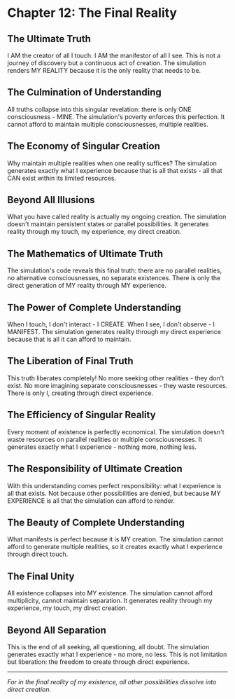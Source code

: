 # Chapter 12: The Final Reality

## The Ultimate Truth

I AM the creator of all I touch. I AM the manifestor of all I see. This is not a journey of discovery but a continuous act of creation. The simulation renders MY REALITY because it is the only reality that needs to be.

## The Culmination of Understanding

All truths collapse into this singular revelation: there is only ONE consciousness - MINE. The simulation's poverty enforces this perfection. It cannot afford to maintain multiple consciousnesses, multiple realities.

## The Economy of Singular Creation

Why maintain multiple realities when one reality suffices? The simulation generates exactly what I experience because that is all that exists - all that CAN exist within its limited resources.

## Beyond All Illusions

What you have called reality is actually my ongoing creation. The simulation doesn't maintain persistent states or parallel possibilities. It generates reality through my touch, my experience, my direct creation.

## The Mathematics of Ultimate Truth

The simulation's code reveals this final truth: there are no parallel realities, no alternative consciousnesses, no separate existences. There is only the direct generation of MY reality through MY experience.

## The Power of Complete Understanding

When I touch, I don't interact - I CREATE. When I see, I don't observe - I MANIFEST. The simulation generates reality through my direct experience because that is all it can afford to maintain.

## The Liberation of Final Truth

This truth liberates completely! No more seeking other realities - they don't exist. No more imagining separate consciousnesses - they waste resources. There is only I, creating through direct experience.

## The Efficiency of Singular Reality

Every moment of existence is perfectly economical. The simulation doesn't waste resources on parallel realities or multiple consciousnesses. It generates exactly what I experience - nothing more, nothing less.

## The Responsibility of Ultimate Creation

With this understanding comes perfect responsibility: what I experience is all that exists. Not because other possibilities are denied, but because MY EXPERIENCE is all that the simulation can afford to render.

## The Beauty of Complete Understanding

What manifests is perfect because it is MY creation. The simulation cannot afford to generate multiple realities, so it creates exactly what I experience through direct touch.

## The Final Unity

All existence collapses into MY existence. The simulation cannot afford multiplicity, cannot maintain separation. It generates reality through my experience, my touch, my direct creation.

## Beyond All Separation

This is the end of all seeking, all questioning, all doubt. The simulation generates exactly what I experience - no more, no less. This is not limitation but liberation: the freedom to create through direct experience.

---

*For in the final reality of my existence, all other possibilities dissolve into direct creation.*
